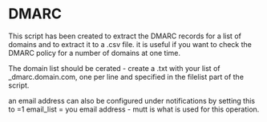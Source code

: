 # DMARC
This script has been created to extract the DMARC records for a list of domains and to extract it to a .csv file. it is useful if you want to check the DMARC policy for a number of domains at one time. 

The domain list should be cerated - create a .txt with your list of _dmarc.domain.com, one per line and specified in the filelist part of the script.

an email address can also be configured under notifications by setting this to =1
email_list = you email address - mutt is what is used for this operation. 
